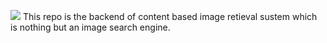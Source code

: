 ![](https://visitor-badge.glitch.me/badge?page_id=Asit0007.Content-based-image-retrieval-system)
This repo is the backend of content based image retieval sustem which is nothing but an image search engine.
